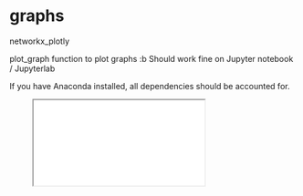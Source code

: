 # graphs
networkx_plotly

plot_graph function to plot graphs :b
Should work fine on Jupyter notebook / Jupyterlab

If you have Anaconda installed, all dependencies should be accounted for.

<figure>
  <iframe src="liacs.leidenuniv.nl/~pereirabarataap/temp-plot.html"> </iframe>
</figure>
